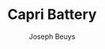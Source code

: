 ---
title: "Capri Battery"
year: "1985"
subtitle: "Joseph Beuys"
displayImg: "img/covers/Capri Battery, 1985, Joseph Beuys.jpg"
isArtworkInfo: 1
url: "https://www.wikiart.org/en/Search/Capri Battery%20Joseph Beuys"
newTab: 1
---